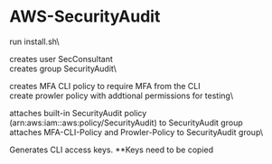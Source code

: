 # AWS-SecurityAudit

run install.sh\

creates user SecConsultant\
creates group SecurityAudit\

creates MFA CLI policy to require MFA from the CLI\
create prowler policy with addtional permissions for testing\

attaches built-in SecurityAudit policy (arn:aws:iam::aws:policy/SecurityAudit) to SecurityAudit group\
attaches MFA-CLI-Policy and Prowler-Policy to SecurityAudit group\

Generates CLI access keys.  **Keys need to be copied
